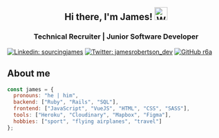 <h2 align="center"> Hi there, I'm James! <img src="https://raw.githubusercontent.com/MartinHeinz/MartinHeinz/master/wave.gif" width="30px" alt="Waving hand"></h2>
<h3 align="center">Technical Recruiter | Junior Software Developer</h3>




[![Linkedin: sourcingjames](https://img.shields.io/badge/-sourcingjames-blue?style=flat-square&logo=Linkedin&logoColor=white&link=https://www.linkedin.com/in/sourcingjames/)](https://www.linkedin.com/in/thaianebraga/)
[![Twitter: jamesrobertson_dev](https://img.shields.io/twitter/follow/jamesrobertson_dev?style=social)](https://twitter.com/jamesrobertson_dev)
[![GitHub r6a](https://img.shields.io/github/followers/r6a?label=follow&style=social)](https://github.com/r6a)

## About me

```javascript
const james = {
  pronouns: "he | him",
  backend: ["Ruby", "Rails", "SQL"],
  frontend: ["JavaScript", "VueJS", "HTML", "CSS", "SASS"],
  tools: ["Heroku", "Cloudinary", "Mapbox", "Figma"],
  hobbies: ["sport", "flying airplanes", "travel"]
};
```

